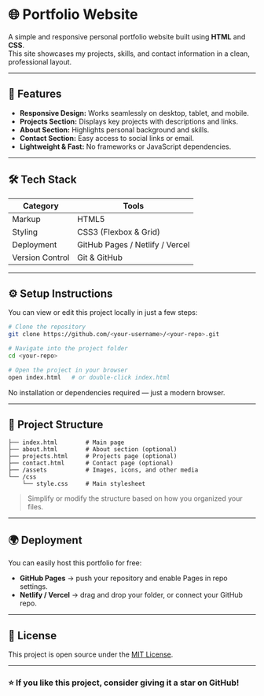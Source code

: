
# 🌐 Portfolio Website

A simple and responsive personal portfolio website built using **HTML** and **CSS**.  
This site showcases my projects, skills, and contact information in a clean, professional layout.

---

## 🚀 Features

- **Responsive Design:** Works seamlessly on desktop, tablet, and mobile.  
- **Projects Section:** Displays key projects with descriptions and links.  
- **About Section:** Highlights personal background and skills.  
- **Contact Section:** Easy access to social links or email.  
- **Lightweight & Fast:** No frameworks or JavaScript dependencies.

---

## 🛠️ Tech Stack

| Category | Tools |
|-----------|--------|
| Markup | HTML5 |
| Styling | CSS3 (Flexbox & Grid) |
| Deployment | GitHub Pages / Netlify / Vercel |
| Version Control | Git & GitHub |

---

## ⚙️ Setup Instructions

You can view or edit this project locally in just a few steps:

```bash
# Clone the repository
git clone https://github.com/<your-username>/<your-repo>.git

# Navigate into the project folder
cd <your-repo>

# Open the project in your browser
open index.html   # or double-click index.html
````

No installation or dependencies required — just a modern browser.

---

## 📂 Project Structure

```
├── index.html        # Main page
├── about.html        # About section (optional)
├── projects.html     # Projects page (optional)
├── contact.html      # Contact page (optional)
├── /assets           # Images, icons, and other media
└── /css
    └── style.css     # Main stylesheet
```

> Simplify or modify the structure based on how you organized your files.

---

## 🌍 Deployment

You can easily host this portfolio for free:

* **GitHub Pages** → push your repository and enable Pages in repo settings.
* **Netlify / Vercel** → drag and drop your folder, or connect your GitHub repo.

---



## 📝 License

This project is open source under the [MIT License](LICENSE).

---

### ⭐ If you like this project, consider giving it a star on GitHub!
